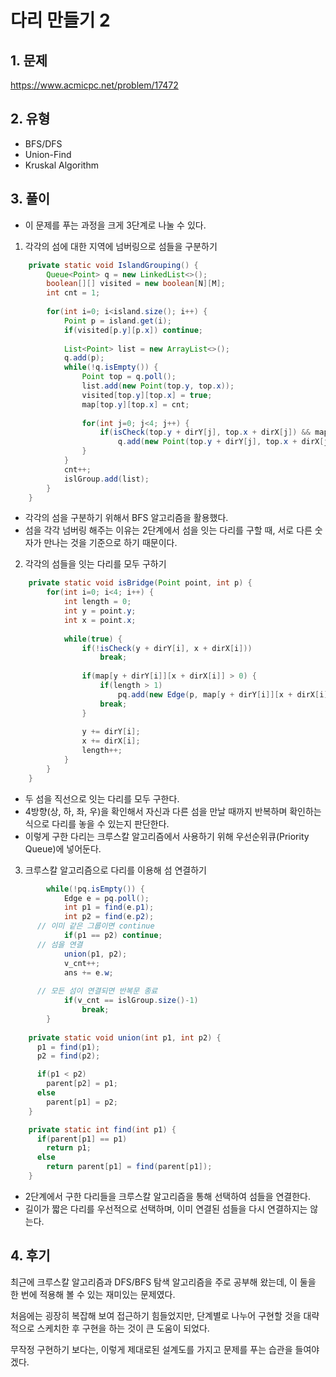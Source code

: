 # 다리 만들기 2

## 1. 문제
https://www.acmicpc.net/problem/17472

## 2. 유형
* BFS/DFS
* Union-Find
* Kruskal Algorithm

## 3. 풀이
* 이 문제를 푸는 과정을 크게 3단계로 나눌 수 있다.

1) 각각의 섬에 대한 지역에 넘버링으로 섬들을 구분하기
~~~java
	private static void IslandGrouping() {
		Queue<Point> q = new LinkedList<>();
		boolean[][] visited = new boolean[N][M];
		int cnt = 1;
		
		for(int i=0; i<island.size(); i++) {
			Point p = island.get(i);
			if(visited[p.y][p.x]) continue;
			
			List<Point> list = new ArrayList<>();
			q.add(p);
			while(!q.isEmpty()) {
				Point top = q.poll();
				list.add(new Point(top.y, top.x));
				visited[top.y][top.x] = true;
				map[top.y][top.x] = cnt; 
				
				for(int j=0; j<4; j++) {
					if(isCheck(top.y + dirY[j], top.x + dirX[j]) && map[top.y + dirY[j]][top.x + dirX[j]] == 1 && !visited[top.y + dirY[j]][top.x + dirX[j]])
						q.add(new Point(top.y + dirY[j], top.x + dirX[j]));
				}
			}
			cnt++;
			islGroup.add(list);
		}
	}
~~~
* 각각의 섬을 구분하기 위해서 BFS 알고리즘을 활용했다.
* 섬을 각각 넘버링 해주는 이유는 2단계에서 섬을 잇는 다리를 구할 때, 서로 다른 숫자가 만나는 것을 기준으로 하기 때문이다.

2) 각각의 섬들을 잇는 다리를 모두 구하기
~~~java
	private static void isBridge(Point point, int p) {	
		for(int i=0; i<4; i++) {
			int length = 0;
			int y = point.y;
			int x = point.x;
			
			while(true) {
				if(!isCheck(y + dirY[i], x + dirX[i]))
					break;
					
				if(map[y + dirY[i]][x + dirX[i]] > 0) {
					if(length > 1)
						pq.add(new Edge(p, map[y + dirY[i]][x + dirX[i]], length));
					break;
				}
				
				y += dirY[i];
				x += dirX[i];
				length++;
			}
		}
	}
~~~
* 두 섬을 직선으로 잇는 다리를 모두 구한다.
* 4방향(상, 하, 좌, 우)을 확인해서 자신과 다른 섬을 만날 때까지 반복하며 확인하는 식으로 다리를 놓을 수 있는지 판단한다.
* 이렇게 구한 다리는 크루스칼 알고리즘에서 사용하기 위해 우선순위큐(Priority Queue)에 넣어둔다.

3) 크루스칼 알고리즘으로 다리를 이용해 섬 연결하기
~~~java
		while(!pq.isEmpty()) {
			Edge e = pq.poll();
			int p1 = find(e.p1);
			int p2 = find(e.p2);
      // 이미 같은 그룹이면 continue
			if(p1 == p2) continue;
      // 섬을 연결
			union(p1, p2);
			v_cnt++;
			ans += e.w;
			
      // 모든 섬이 연결되면 반복문 종료
			if(v_cnt == islGroup.size()-1)
				break;
		}
    
    private static void union(int p1, int p2) {
      p1 = find(p1);
      p2 = find(p2);

      if(p1 < p2)
        parent[p2] = p1;
      else
        parent[p1] = p2;
    }

    private static int find(int p1) {
      if(parent[p1] == p1)
        return p1;
      else
        return parent[p1] = find(parent[p1]);
    }
~~~
* 2단계에서 구한 다리들을 크루스칼 알고리즘을 통해 선택하여 섬들을 연결한다.
* 길이가 짧은 다리를 우선적으로 선택하며, 이미 연결된 섬들을 다시 연결하지는 않는다.

## 4. 후기
최근에 크루스칼 알고리즘과 DFS/BFS 탐색 알고리즘을 주로 공부해 왔는데, 이 둘을 한 번에 적용해 볼 수 있는 재미있는 문제였다.

처음에는 굉장히 복잡해 보여 접근하기 힘들었지만, 단계별로 나누어 구현할 것을 대략적으로 스케치한 후 구현을 하는 것이 큰 도움이 되었다.

무작정 구현하기 보다는, 이렇게 제대로된 설계도를 가지고 문제를 푸는 습관을 들여야겠다.
